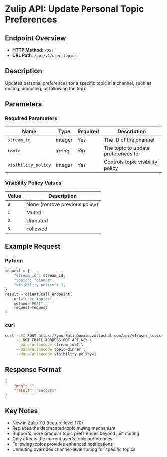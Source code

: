 # Zulip API: Update Personal Topic Preferences

## Endpoint Overview
- **HTTP Method**: `POST`
- **URL Path**: `/api/v1/user_topics`

## Description
Updates personal preferences for a specific topic in a channel, such as muting, unmuting, or following the topic.

## Parameters

### Required Parameters
| Name | Type | Required | Description |
|------|------|----------|-------------|
| `stream_id` | integer | Yes | The ID of the channel |
| `topic` | string | Yes | The topic to update preferences for |
| `visibility_policy` | integer | Yes | Controls topic visibility policy |

### Visibility Policy Values
| Value | Description |
|-------|-------------|
| `0` | None (remove previous policy) |
| `1` | Muted |
| `2` | Unmuted |
| `3` | Followed |

## Example Request

### Python
```python
request = {
    "stream_id": stream_id,
    "topic": "dinner",
    "visibility_policy": 1,
}
result = client.call_endpoint(
    url="user_topics",
    method="POST",
    request=request
)
```

### curl
```bash
curl -sSX POST https://yourZulipDomain.zulipchat.com/api/v1/user_topics \
     -u BOT_EMAIL_ADDRESS:BOT_API_KEY \
     --data-urlencode stream_id=1 \
     --data-urlencode topic=dinner \
     --data-urlencode visibility_policy=1
```

## Response Format
```json
{
    "msg": "",
    "result": "success"
}
```

## Key Notes
- New in Zulip 7.0 (feature level 170)
- Replaces the deprecated topic muting mechanism
- Supports more granular topic preferences beyond just muting
- Only affects the current user's topic preferences
- Following topics provides enhanced notifications
- Unmuting overrides channel-level muting for specific topics